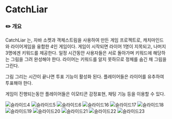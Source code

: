 # CatchLiar

### ✏️ 개요 
CatchLiar 는, 자바 소켓과 객체스트림을 사용하여 만든 게임 프로젝트로, 캐치마인드와 라이어게임을 융합한 4인 게임이다.
게임이 시작되면 라이어 1명이 지목되고, 나머지 3명에겐 키워드를 제공한다. 일정 시간동안 사용자들은 서로 돌아가며 키워드에 해당하는 그림을 그려 완성해야 한다. 라이어는 키워드를 알지 못하므로 정체를 숨긴 채 그림을 그린다. 

그림 그리는 시간이 끝나면 투표 기능이 활성화 된다. 플레이어들은 라이어를 유추하여 투표해야 한다.

게임이 진행되는동안 플레이어들은 이모티콘 감정표현, 채팅 기능 등을 이용할 수 있다. 


![슬라이드4](https://github.com/user-attachments/assets/e9a347bc-76fc-4b6c-a471-56c0f8e40d50)
![슬라이드5](https://github.com/user-attachments/assets/1ea2474b-6987-4a30-99f2-ebcd1bec915c)
![슬라이드6](https://github.com/user-attachments/assets/a92f442d-62e6-47d7-9639-9bc83c262646)
![슬라이드16](https://github.com/user-attachments/assets/1b18cc86-b38e-4012-8dab-b5a784f99ad7)
![슬라이드17](https://github.com/user-attachments/assets/a91e6d40-0d94-4373-a660-91df0928f75d)
![슬라이드18](https://github.com/user-attachments/assets/22d811cf-20ea-4812-8607-75c5c5014a13)
![슬라이드19](https://github.com/user-attachments/assets/b4d66ebd-542e-492b-bafe-ed13351804c1)
![슬라이드20](https://github.com/user-attachments/assets/8e2b738e-5465-4b27-81cd-f0f32596b56d)
![슬라이드21](https://github.com/user-attachments/assets/e210c98e-cca8-475b-97b2-d88d322addbb)
![슬라이드22](https://github.com/user-attachments/assets/b26a13e0-6a87-4fc8-96ad-15f4044056cc)
![슬라이드23](https://github.com/user-attachments/assets/532fe9b0-ff5e-4ba6-a40e-93f7c4adf40d)
